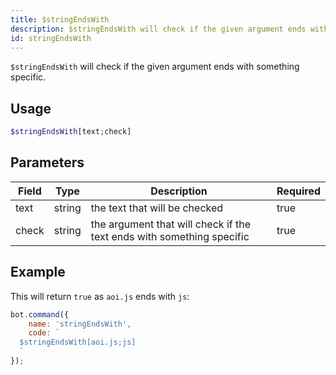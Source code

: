 ```yaml
---
title: $stringEndsWith
description: $stringEndsWith will check if the given argument ends with something specific.
id: stringEndsWith
---
```


`$stringEndsWith` will check if the given argument ends with something specific.

## Usage

```php
$stringEndsWith[text;check]
```

## Parameters

| Field | Type   | Description                                                           | Required |
|-------|--------|-----------------------------------------------------------------------|----------|
| text  | string | the text that will be checked                                         | true     |
| check | string | the argument that will check if the text ends with something specific | true     |

## Example

This will return `true` as `aoi.js` ends with `js`:

```javascript
bot.command({
    name: 'stringEndsWith',
    code: `
  $stringEndsWith[aoi.js;js]
  `
});
```